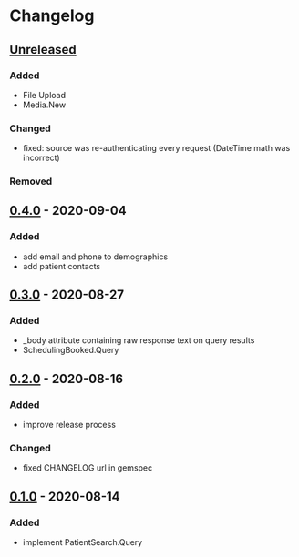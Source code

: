 # Changelog

## [Unreleased]
### Added
- File Upload
- Media.New

### Changed
- fixed: source was re-authenticating every request (DateTime math was incorrect)

### Removed

## [0.4.0] - 2020-09-04
### Added
- add email and phone to demographics
- add patient contacts

## [0.3.0] - 2020-08-27
### Added
- _body attribute containing raw response text on query results
- SchedulingBooked.Query

## [0.2.0] - 2020-08-16
### Added
- improve release process

### Changed
- fixed CHANGELOG url in gemspec

## [0.1.0] - 2020-08-14
### Added
- implement PatientSearch.Query

[0.1.0]: https://github.com/patient-discovery/redox-client/releases/tag/v0.1.0
[0.2.0]: https://github.com/patient-discovery/redox-client/releases/tag/v0.2.0
[0.3.0]: https://github.com/patient-discovery/redox-client/releases/tag/v0.3.0
[0.4.0]: https://github.com/patient-discovery/redox-client/releases/tag/v0.4.0
[Unreleased]: https://github.com/patient-discovery/redox-client/compare/v0.4.0...HEAD
